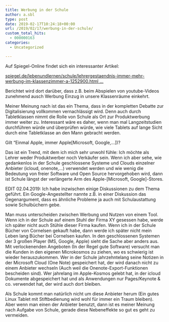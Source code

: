 ```yaml
---
title: Werbung in der Schule
author: a.sbl
type: post
date: 2019-02-17T10:24:18+00:00
url: /2019/02/17/werbung-in-der-schule/
custom_total_hits:
  - 000000163
categories:
  - Uncategorized

---
```

 

Auf Spiegel-Online findet sich ein interessanter Artikel:

<a rel="noreferrer noopener" href="https://t.co/f7bif3KPiV" target="_blank">spiegel.de/lebenundlernen/schule/lehrergestaendnis-immer-mehr-werbung-im-klassenzimmer-a-1252900.html&nbsp;…</a> 

Berichtet wird dort darüber, dass z.B. beim Abspielen von youtube-Videos zunehmend ausch Werbung Einzug in unsere Klassenräume einkehrt.

Meiner Meinung nach ist das ein Thema, dass in der kompletten Debatte zur Digitalisierung vollkommen vernachlässigt wird. Denn auch durch Tabletklassen nimmt die Rolle von Schule als Ort zur Produktwerbung immer weiter zu. Interessant wäre es daher, wenn man mal Langzeitstudien durchführen würde und überprüfen würde, wie viele Tablets auf lange Sicht durch eine Tabletklasse an den Mann gebracht werden. 

Gilt &#8220;Einmal Apple, immer Apple[Microsoft, Google,&#8230;])?

Das ist ein Trend, mit dem ich mich sehr unwohl fühle: Ich möchte als Lehrer weder Produktwerber noch Verkäufer sein. Wenn ich aber sehe, wie gedankenlos in der Schule geschlossene Systeme und Clouds einzelner Anbieter (icloud, onenote,&#8230;) verwendet werden und wie wenig die Bedeutung von freier Software und Open Source hervorgehoben wird, dann ist Schule längst der verlängerte Arm des Apple-[Microsoft, Google]-Stores.

EDIT 02.04.2019: Ich habe inzwischen einige Diskussionen zu dem Thema geführt. Ein Google-Angestellter nannte z.B. in einer Diskussion das Gegenargument, dass es ähnliche Probleme ja auch mit Schulaustattung sowie Schulbüchern gebe.

Man muss unterscheiden zwischen Werbung und Nutzen von einem Tool. Wenn ich in der Schule auf einem Stuhl der Firma XY gesessen habe, werde ich später nicht auch Stühle dieser Firma kaufen. Wenn ich in der Schule Bücher von Cornelsen gekauft habe, dann werde ich später nicht mein Leben lang Bücher bei Cornelsen kaufen. In den geschlossenen Systemen der 3 großen Player (MS, Google, Apple) sieht die Sache aber anders aus. Mit verlockenenden Angeboten (In der Regel gute Software) versucht man die Kunden in den eigenen Microkosmos zu ziehen, wo es schwierig ist wieder herauszukommen. Wer in der Schule jahrzehntelang seine Notizen in der Microsoft Cloud (One Note) gespeichert hat, der wird danach nicht zu einem Anbieter wechseln (Auch weil die Onenote-Export-Funktionen bescheiden sind). Wer jahrelang im Apple-Kosmos gelebt hat, in der icloud Dokumente abgespeichert hat und als Anwendungen nur Pages/Keynote & co. verwendet hat, der wird auch dort bleiben.

Als Schule kommt man natürlich nicht um diese Anbieter herum (Ein gutes Linux Tablet mit Stiftbedienung wird wohl für immer ein Traum bleiben). Aber wenn man einen der Anbieter benutzt, dann ist es meiner Meinung nach Aufgabe von Schule, gerade diese Nebeneffekte so gut es geht zu vermeiden.
